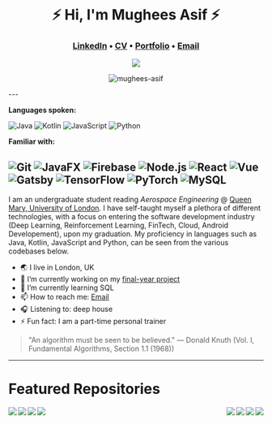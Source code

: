 <h1 align="center">⚡️ Hi, I'm Mughees Asif ⚡️</h1>
<h3 align="center"><a href="https://www.linkedin.com/in/mugheesasif/">LinkedIn</a> &bull; <a href="https://drive.google.com/file/d/1P46H2csFZ500mgV8oTFFYCyAdgwKQ0JZ/edit">CV</a> &bull; <a href="https://bymughees.com">Portfolio</a> &bull; <a href="mailto:mughees460@gmail.com">Email</a></h4>

<p align="center">
  <img src="https://komarev.com/ghpvc/?username=mughees-asif&color=green&style=liquid" />
</p>

<p align="center">
  <img align="center" src="https://github-readme-streak-stats.herokuapp.com/?user=mughees-asif&" alt="mughees-asif" />
</p>
---

**Languages spoken:**

![Java](https://img.shields.io/badge/-Java-000000?style=flat&logo=Java)
![Kotlin](https://img.shields.io/badge/-Kotlin-FFFFFF?style=flat&logo=kotlin)
![JavaScript](https://img.shields.io/badge/-JavaScript-FFFFFF?style=flat&logo=javascript)
![Python](https://img.shields.io/badge/-Python-FFFFFF?style=flat&logo=python)

**Familiar with:**

![Git](https://img.shields.io/badge/-Git-FFFFFF?style=flat&logo=git)
![JavaFX](https://img.shields.io/badge/-JavaFX-000000?style=flat&logo=Java)
![Firebase](https://img.shields.io/badge/-Firebase-FFFFFF?style=flat&logo=Google)
![Node.js](https://img.shields.io/badge/-Node.js-FFFFFF?style=flat&logo=node.js)
![React](https://img.shields.io/badge/-React-FFFFFF?style=flat&logo=React)
![Vue](https://img.shields.io/badge/-Vue.js-FFFFFF?style=flat&logo=vue.js)
![Gatsby](https://img.shields.io/badge/-Gatsby-000000?style=flat&logo=Gatsby)
![TensorFlow](https://img.shields.io/badge/-TensorFlow-FFFFFF?style=flat&logo=TensorFlow)
![PyTorch](https://img.shields.io/badge/-PyTorch-FFFFFF?style=flat&logo=PyTorch)
![MySQL](https://img.shields.io/badge/-SQL-FFFFFF?style=flat&logo=MySQL)
---

I am an undergraduate student reading *Aerospace Engineering* @ [Queen Mary, University of London](https://www.qmul.ac.uk/undergraduate/coursefinder/courses/2020/aerospace-engineering/). I have self-taught myself a plethora of different technologies, with a focus on entering the software development industry (Deep Learning, Reinforcement Learning, FinTech, Cloud, Android Developement), upon my graduation. My proficiency in languages such as Java, Kotlin, JavaScript and Python, can be seen from the various codebases below.

- 🌏 I live in London, UK
- 🔭 I’m currently working on my [final-year project](https://nbviewer.jupyter.org/github/mughees-asif/dip/blob/master/deep-learning-dip.ipynb)
- 🌱 I’m currently learning SQL
- 📫 How to reach me: [Email](mailto:mughees460@gmail.com)
- 🎧 Listening to: deep house
- ⚡ Fun fact: I am a part-time personal trainer 

> "An algorithm must be seen to be believed." ― Donald Knuth (Vol. I, Fundamental Algorithms, Section 1.1 (1968))
---

# Featured Repositories

<a href="https://github.com/mughees-asif/JavaFX-QMFS-TelemetrySystemGUI">
  <img align="right" src="https://github-readme-stats.vercel.app/api/pin/?username=mughees-asif&repo=JavaFX-QMFS-TelemetrySystemGUI&theme=dark" />
</a>

<a href="https://github.com/mughees-asif/android-kotlin">
  <img align="left" src="https://github-readme-stats.vercel.app/api/pin/?username=mughees-asif&repo=android-kotlin&theme=gruvbox" />
</a>

<a href="https://github.com/mughees-asif/leetcode-solutions">
  <img align="right" src="https://github-readme-stats.vercel.app/api/pin/?username=mughees-asif&repo=leetcode-solutions&theme=tokyonight" />
</a>

<a href="https://github.com/mughees-asif/hackerrank-solved-challenges">
  <img align="left" src="https://github-readme-stats.vercel.app/api/pin/?username=mughees-asif&repo=hackerrank-solved-challenges&theme=dracula" />
</a>

<a href="https://github.com/mughees-asif/matlab-qmul">
  <img align="right" src="https://github-readme-stats.vercel.app/api/pin/?username=mughees-asif&repo=matlab-qmul&theme=cobalt" />
</a>

<a href="https://github.com/mughees-asif/astric">
  <img align="left" src="https://github-readme-stats.vercel.app/api/pin/?username=mughees-asif&repo=astric&theme=merko" />
</a>
<a href="https://github.com/mughees-asif/dip">
  <img align="right" src="https://github-readme-stats.vercel.app/api/pin/?username=mughees-asif&repo=dip&theme=onedark" />
</a>

<a href="https://github.com/mughees-asif/machinelearning-projects">
  <img align="left" src="https://github-readme-stats.vercel.app/api/pin/?username=mughees-asif&repo=machinelearning-projects&theme=cobalt" />
</a>

